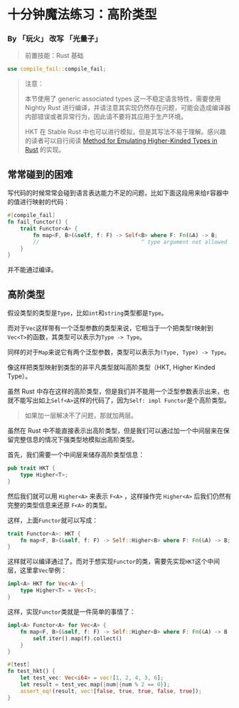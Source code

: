 # 十分钟魔法练习：高阶类型

### By 「玩火」 改写 「光量子」

> 前置技能：Rust 基础

```rust
use compile_fail::compile_fail;
```

> 注意：
> 
> 本节使用了 generic associated types 这一不稳定语言特性，需要使用 Nightly Rust 进行编译，并请注意其实现仍然存在问题，可能会造成编译器内部错误或者异常行为，因此请不要将其应用于生产环境。
> 
> HKT 在 Stable Rust 中也可以进行模拟，但是其写法不易于理解。感兴趣的读者可以自行阅读 [Method for Emulating Higher-Kinded Types in Rust](https://gist.github.com/edmundsmith/855fcf0cb35dd467c29a9350481f0ecf) 的实现。

## 常常碰到的困难

写代码的时候常常会碰到语言表达能力不足的问题，比如下面这段用来给`F`容器中的值进行映射的代码：

```rust
#[compile_fail]
fn fail_functor() {
    trait Functor<A> {
        fn map<F, B>(&self, f: F) -> Self<B> where F: Fn(&A) -> B;
        //                                ^ type argument not allowed
    }
}
```

并不能通过编译。

## 高阶类型

假设类型的类型是`Type`，比如`int`和`string`类型都是`Type`。

而对于`Vec`这样带有一个泛型参数的类型来说，它相当于一个把类型`T`映射到`Vec<T>`的函数，其类型可以表示为`Type -> Type`。

同样的对于`Map`来说它有两个泛型参数，类型可以表示为`(Type, Type) -> Type`。

像这样把类型映射到类型的非平凡类型就叫高阶类型（HKT, Higher Kinded Type）。

虽然 Rust 中存在这样的高阶类型，但是我们并不能用一个泛型参数表示出来，也就不能写出如上`Self<A>`这样的代码了，因为`Self: impl Functor`是个高阶类型。

> 如果加一层解决不了问题，那就加两层。

虽然在 Rust 中不能直接表示出高阶类型，但是我们可以通过加一个中间层来在保留完整信息的情况下强类型地模拟出高阶类型。

首先，我们需要一个中间层来储存高阶类型信息：

```rust
pub trait HKT {
    type Higher<T>;
}
```

然后我们就可以用 `Higher<A>` 来表示 `F<A>` ，这样操作完 `Higher<A>` 后我们仍然有完整的类型信息来还原 `F<A>` 的类型。

这样，上面`Functor`就可以写成：

```rust
trait Functor<A>: HKT {
    fn map<F, B>(&self, f: F) -> Self::Higher<B> where F: Fn(&A) -> B;
}
```

这样就可以编译通过了。而对于想实现`Functor`的类，需要先实现`HKT`这个中间层，这里拿`Vec`举例：

```rust
impl<A> HKT for Vec<A> {
    type Higher<T> = Vec<T>;
}
```

这样，实现`Functor`类就是一件简单的事情了：

```rust
impl<A> Functor<A> for Vec<A> {
    fn map<F, B>(&self, f: F) -> Self::Higher<B> where F: Fn(&A) -> B {
        self.iter().map(f).collect()
    }
}
```

```rust
#[test]
fn test_hkt() {
    let test_vec: Vec<i64> = vec![1, 2, 4, 3, 6];
    let result = test_vec.map(|num|{num % 2 == 0});
    assert_eq!(result, vec![false, true, true, false, true]);
}
```
